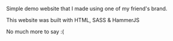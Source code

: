 Simple demo website that I made using one of my friend's brand.

This website was built with HTML, SASS & HammerJS

No much more to say :(